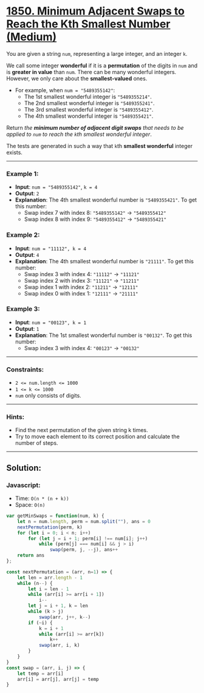 # [1850. Minimum Adjacent Swaps to Reach the Kth Smallest Number (Medium)](https://leetcode.com/problems/minimum-adjacent-swaps-to-reach-the-kth-smallest-number/)

You are given a string `num`, representing a large integer, and an integer `k`.

We call some integer **wonderful** if it is a **permutation** of the digits in `num` and is **greater in value** than `num`. There can be many wonderful integers. However, we only care about the **smallest-valued** ones.

- For example, when `num = "5489355142"`:
   - The 1st smallest wonderful integer is `"5489355214"`.
   - The 2nd smallest wonderful integer is `"5489355241"`.
   - The 3rd smallest wonderful integer is `"5489355412"`.
   - The 4th smallest wonderful integer is `"5489355421"`.

Return _the **minimum number of adjacent digit swaps** that needs to be applied to `num` to reach the `k`th smallest wonderful integer_.

The tests are generated in such a way that `k`th **smallest wonderful** integer exists.

---
### Example 1:
- **Input**: `num = "5489355142"`, `k = 4`
- **Output**: `2`
- **Explanation**: The 4th smallest wonderful number is `"5489355421"`. To get this number:
  - Swap index 7 with index 8: `"5489355142"` -> `"5489355412"`
  - Swap index 8 with index 9: `"5489355412"` -> `"5489355421"`

### Example 2:
- **Input**: `num = "11112", k = 4`
- **Output**: `4`
- **Explanation**: The 4th smallest wonderful number is `"21111"`. To get this number:
  - Swap index 3 with index 4: `"11112"` -> `"11121"`
  - Swap index 2 with index 3: `"11121"` -> `"11211"`
  - Swap index 1 with index 2: `"11211"` -> `"12111"`
  - Swap index 0 with index 1: `"12111"` -> `"21111"`

### Example 3:
- **Input**: `num = "00123", k = 1`
- **Output**: `1`
- **Explanation**: The 1st smallest wonderful number is `"00132"`. To get this number:
  - Swap index 3 with index 4: `"00123"` -> `"00132"`

---
### Constraints:
-    `2 <= num.length <= 1000`
-    `1 <= k <= 1000`
-    `num` only consists of digits.

---
### Hints:
 - Find the next permutation of the given string k times.
 - Try to move each element to its correct position and calculate the number of steps.

---
## Solution:
### Javascript:
- Time: `O(n * (n + k))`
- Space: `O(n)`

```js
var getMinSwaps = function(num, k) {
    let n = num.length, perm = num.split(""), ans = 0
    nextPermutation(perm, k)
    for (let i = 0; i < n; i++)
        for (let j = i + 1; perm[i] !== num[i]; j++)
            while (perm[j] === num[i] && j > i)
                swap(perm, j, --j), ans++
    return ans
};

const nextPermutation = (arr, n=1) => {
    let len = arr.length - 1
    while (n--) {
        let i = len - 1
        while (arr[i] >= arr[i + 1])
            i--
        let j = i + 1, k = len
        while (k > j) 
            swap(arr, j++, k--)
        if (~i) {
            k = i + 1
            while (arr[i] >= arr[k])
                k++
            swap(arr, i, k)
        }
    }
}
const swap = (arr, i, j) => {
    let temp = arr[i]
    arr[i] = arr[j], arr[j] = temp
}

```

